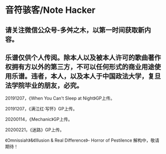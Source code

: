 # 音符骇客/Note Hacker
## 请关注微信公众号-多舛之木，以第一时间获取新内容。  
## 乐谱仅供个人传阅。除本人以及被本人许可的歌曲著作权拥有方以外的第三方，不可以任何形式的商业用途使用乐谱。违者，本人，以及本人于中国政法大学，复旦法学院毕业的朋友，必究。  

20191207，《When You Can't Sleep at Night》GP上传。  

20191207，《满江红·写怀》GP上传。  

20200114，《Mechanic》GP上传。

20200221，《迷路》GP上传。

《Omnissiah》&《Illusion & Real Difference》- Horror of Pestilence 解构中，敬请期待！